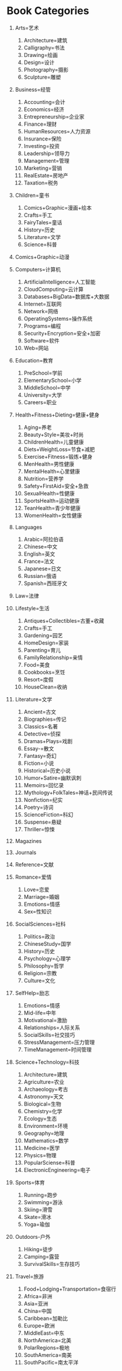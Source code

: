 # Book Categories



1. Arts=艺术

   1. Architecture=建筑
   2. Calligraphy=书法
   3. Drawing=绘画
   4. Design=设计
   5. Photography=摄影
   6. Sculpture=雕塑

2. Business=经管

   1. Accounting=会计
   2. Economics=经济
   3. Entrepreneurship=企业家
   4. Finance=理财
   5. HumanResources=人力资源
   6. Insurance=保险
   7. Investing=投资
   8. Leadership=领导力
   9. Management=管理
   10. Marketing=营销
   11. RealEstate=房地产
   12. Taxation=税务

3. Children=童书

   1. Comics+Graphic=漫画+绘本
   2. Crafts=手工
   3. FairyTales=童话
   4. History=历史
   5. Literature=文学
   6. Science=科普

4. Comics+Graphic=动漫

5. Computers=计算机

   1. ArtificialIntelligence=人工智能
   2. CloudComputing=云计算
   3. Databases+BigData=数据库+大数据
   4. Internet=互联网
   5. Network=网络
   6. OperatingSystems=操作系统
   7. Programs=编程
   8. Security+Encryption=安全+加密
   9. Software=软件
   10. Web=网站

6. Education=教育

   1. PreSchool=学前
   2. ElementarySchool=小学
   3. MiddleSchool=中学
   4. University=大学
   5. Careers=职业

7. Health+Fitness+Dieting=健康+健身

   1. Aging=养老
   2. Beauty+Style=美妆+时尚
   3. ChildrenHealth=儿童健康
   4. Diets+WeightLoss=节食+减肥
   5. Exercise+Fitness=锻炼+健身
   6. MenHealth=男性健康
   7. MentalHealth=心里健康
   8. Nutrition=营养学
   9. Safety+FirstAid=安全+急救
   10. SexualHealth=性健康
   11. SportsHealth=运动健康
   12. TeanHealth=青少年健康
   13. WomenHealth=女性健康

8. Languages

   1. Arabic=阿拉伯语
   2. Chinese=中文
   3. English=英文
   4. France=法文
   5. Japanese=日文
   6. Russian=俄语
   7. Spanish=西班牙文

9. Law=法律

10. Lifestyle=生活

    1. Antiques+Collectibles=古董+收藏
    2. Crafts=手工
    3. Gardening=园艺
    4. HomeDesign=家装
    5. Parenting=育儿
    6. FamilyRelationship=亲情
    7. Food=美食
    8. Cookbooks=烹饪
    9. Resort=度假
    10. HouseClean=收纳

11. Literature=文学

    1. Ancient=古文
    2. Biographies=传记
    3. Classics=名著
    4. Detective=侦探
    5. Dramas+Plays=戏剧
    6. Essay-=散文
    7. Fantasy=奇幻
    8. Fiction=小说
    9. Historical=历史小说
    10. Humor+Satire=幽默讽刺
    11. Memoirs=回忆录
    12. Mythology+FolkTales=神话+民间传说
    13. Nonfiction=纪实
    14. Poetry=诗词
    15. ScienceFiction=科幻
    16. Suspense=悬疑
    17. Thriller=惊悚

12. Magazines

13. Journals

14. Reference=文献

15. Romance=爱情

    1. Love=恋爱
    2. Marriage=婚姻
    3. Emotions=情感
    4. Sex=性知识

16. SocialSciences=社科

    1. Politics=政治
    2. ChineseStudy=国学
    3. History=历史
    4. Psychology=心理学
    5. Philosophy=哲学
    6. Religion=宗教
    7. Culture=文化

17. SelfHelp=励志

    1. Emotions=情感
    2. Mid-life=中年
    3. Motivational=激励
    4. Relationships=人际关系
    5. SocialSkills=社交技巧
    6. StressManagement=压力管理
    7. TimeManagement=时间管理

18. Science+Technology=科技

    1. Architecture=建筑
    2. Agriculture=农业
    3. Archaeology=考古
    4. Astronomy=天文
    5. Biological=生物
    6. Chemistry=化学
    7. Ecology=生态
    8. Environment=环境
    9. Geography=地理
    10. Mathematics=数学
    11. Medicine=医学
    12. Physics=物理
    13. PopularSciense=科普
    14. ElectronicEngineering=电子

19. Sports=体育

    1. Running=跑步
    2. Swimming=游泳
    3. Skiing=滑雪
    4. Skate=滑冰
    5. Yoga=瑜伽

20. Outdoors-户外

    1. Hiking=徒步
    2. Camping=露营
    3. SurvivalSkills=生存技巧

21. Travel=旅游

    1. Food+Lodging+Transportation=食宿行
    2. Africa=非洲
    3. Asia=亚洲
    4. China=中国
    5. Caribbean=加勒比
    6. Europe=欧洲
    7. MiddleEast=中东
    8. NorthAmerica=北美
    9. PolarRegions=极地
    10. SouthAmerica=南美
    11. SouthPacific=南太平洋

    